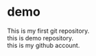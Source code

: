 # demo
This is my first git repository.
<br>
this is demo repository.
<br>
this is my github account.
